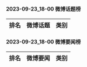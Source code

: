 #### 2023-09-23_18-00  微博话题榜

| 排名 | 微博话题 | 类别 |
| --- | --- | --- |
#### 2023-09-23_18-00  微博要闻榜

| 排名 | 微博要闻 | 类别 |
| --- | --- | --- |

